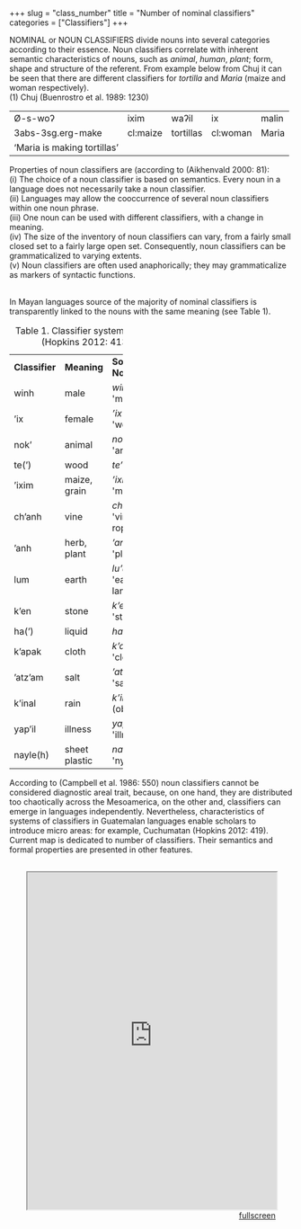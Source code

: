 +++
slug = "class_number"
title = "Number of nominal classifiers"
categories = ["Classifiers"]
+++

<head>
<style type="text/css">
	.padding {
		padding: 30px;
	}
</style>
</head>

<body>
NOMINAL or NOUN CLASSIFIERS divide nouns into several categories according to their essence. Noun classifiers correlate with inherent semantic characteristics of nouns, such as <i>animal</i>, <i>human</i>, <i>plant</i>; form, shape and structure of the referent. From example below from Chuj it can be seen that there are different classifiers for <i>tortilla</i> and <i>Maria</i> (maize and woman respectively).
</br>

<div class="gloss">
(1) Chuj (Buenrostro et al. 1989: 1230)
</br>
<table cellspacing="0" cellpadding="0">
<tr><td>Ø-s-woʔ</td><td>ixim</td><td>waʔil</td><td>ix</td><td>malin</td></tr>
<tr><td><span class="scaps">3abs-3sg.erg</span>-make</td><td><span class="scaps">cl:maize</span></td><td>tortillas</td><td><span class="scaps">cl:woman</span></td><td>Maria</td></tr>
<tr><td>‘Maria is making tortillas’</td></tr>
</table>
</div>

Properties of noun classifiers are (according to (Aikhenvald 2000: 81):
</br>(i) The choice of a noun classifier is based on semantics. Every noun in a language does not necessarily take a noun classifier.
</br>(ii) Languages may allow the cooccurrence of several noun classifiers within one noun phrase.
</br>(iii) One noun can be used with different classifiers, with a change in meaning.
</br>(iv) The size of the inventory of noun classifiers can vary, from a fairly small closed set to a fairly large open set. Consequently, noun classifiers can be grammaticalized to varying extents.
</br>(v) Noun classifiers are often used anaphorically; they may grammaticalize as markers of syntactic functions.

</br>In Mayan languages source of the majority of nominal classifiers is transparently linked to the nouns with the same meaning (see Table 1).
</br>
<table style="width:40%" cellspacing="0" cellpadding="0">
<caption>Table 1. Classifier system of Chuj (Hopkins 2012: 413)</caption>
<tr><td><b>Classifier</b></td><td><b>Meaning</b></td><td><b>Source Noun</b></td></tr>
<tr><td>winh</td><td>male</td><td><i>winak </i>'man'</td></tr>
<tr><td>’ix</td><td>female</td><td><i>’ix </i>'woman'</td></tr>
<tr><td>nok’</td><td>animal</td><td><i>nok’ </i>'animal'</td></tr>
<tr><td>te(’)</td><td>wood</td><td><i>te’ </i>'tree'</td></tr>
<tr><td>’ixim</td><td>maize, grain</td><td><i>’ixim </i>'maize'</td></tr>
<tr><td>ch’anh</td><td>vine</td><td><i>ch’anh </i>'vine, rope'</td></tr>
<tr><td>’anh</td><td>herb, plant</td><td><i>’anh </i>'plant'</td></tr>
<tr><td>lum</td><td>earth</td><td><i>lu’um </i>'earth, land'</td></tr>
<tr><td>k’en</td><td>stone</td><td><i>k’en </i>'stone'</td></tr>
<tr><td>ha(’)</td><td>liquid</td><td><i>ha’ </i>'water'</td></tr>
<tr><td>k’apak</td><td>cloth</td><td><i>k’apak </i>'cloth'</td></tr>
<tr><td>’atz’am</td><td>salt</td><td><i>’atz’am </i>'salt'</td></tr>
<tr><td>k’inal</td><td>rain</td><td><i>k’inh </i>'day (obsolete)'</td></tr>
<tr><td>yap’il</td><td>illness</td><td><i>yap’il </i>'illness'</td></tr>
<tr><td>nayle(h)</td><td>sheet plastic</td><td><i>nayleh </i>'nylon'</td></tr>
</table>
According to (Campbell et al. 1986: 550) noun classifiers cannot be considered diagnostic areal trait, because, on one hand, they are distributed too chaotically across the Mesoamerica, on the other and, classifiers can emerge in languages independently. Nevertheless, characteristics of systems of classifiers in Guatemalan languages enable scholars to introduce micro areas: for example, Cuchumatan (Hopkins 2012: 419).
</br>Current map is dedicated to number of classifiers. Their semantics and formal properties are presented in other features.
<div class="padding">
<iframe src="https://sasha-kozhukhar.github.io/guatemala_atlas/maps/class_num.html" width = "100%" height = "600px"></iframe>
<div align="right"><a href="https://sasha-kozhukhar.github.io/guatemala_atlas/maps/class_num.html" target="_blank" class="button">fullscreen</a></div>
</div>
</body>
